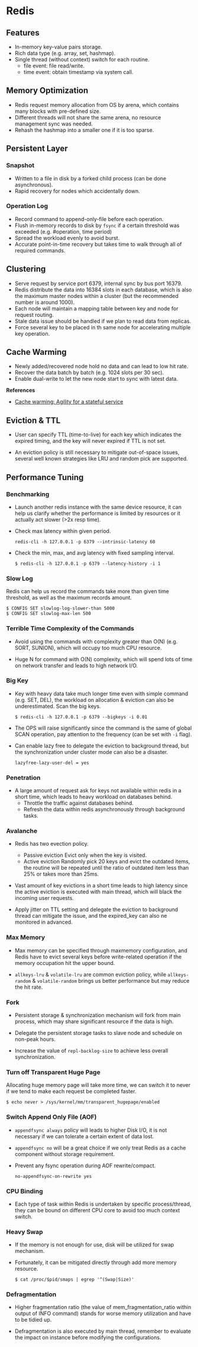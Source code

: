 # Redis

## Features
- In-memory key-value pairs storage.
- Rich data type (e.g. array, set, hashmap).
- Single thread (without context) switch for each routine.
  - file event: file read/write.
  - time event: obtain timestamp via system call.

## Memory Optimization
- Redis request memory allocation from OS by arena, which contains many blocks with pre-defined size.
- Different threads will not share the same arena, no resource management sync was needed.
- Rehash the hashmap into a smaller one if it is too sparse.

## Persistent Layer
### Snapshot
  - Written to a file in disk by a forked child process (can be done asynchronous).
  - Rapid recovery for nodes which accidentally down.
### Operation Log
  - Record command to append-only-file before each operation.
  - Flush in-memory records to disk by `fsync` if a certain threshold was exceeded (e.g. #operation, time period)
  - Spread the workload evenly to avoid burst.
  - Accurate point-in-time recovery but takes time to walk through all of required commands.

## Clustering
- Serve request by service port 6379, internal sync by bus port 16379.
- Redis distribute the data into 16384 slots in each database, which is also the maximum master nodes within a cluster (but the recommended number is around 1000).
- Each node will maintain a mapping table between key and node for request routing.
- Stale data issue should be handled if we plan to read data from replicas.
- Force several key to be placed in th same node for accelerating multiple key operation.

## Cache Warming
- Newly added/recovered node hold no data and can lead to low hit rate.
- Recover the data batch by batch (e.g. 1024 slots per 30 sec).
- Enable dual-write to let the new node start to sync with latest data.

**References**
- [Cache warming: Agility for a stateful service](https://netflixtechblog.com/cache-warming-agility-for-a-stateful-service-2d3b1da82642)

## Eviction & TTL
- User can specify TTL (time-to-live) for each key which indicates the expired timing, and the key will never expired if TTL is not set.

- An eviction policy is still necessary to mitigate out-of-space issues, several well known strategies like LRU and random pick are supported.

## Performance Tuning

### Benchmarking
- Launch another redis instance with the same device resource, it can help us clarify whether the performance is limited by resources or it actually act slower (>2x resp time).

- Check max latency within given period.
    ```
    redis-cli -h 127.0.0.1 -p 6379 --intrinsic-latency 60
    ```

- Check the min, max, and avg latency with fixed sampling interval.
    ```
    $ redis-cli -h 127.0.0.1 -p 6379 --latency-history -i 1
    ```

### Slow Log
Redis can help us record the commands take more than given time threshold, as well as the maximum records amount.
```
$ CONFIG SET slowlog-log-slower-than 5000
$ CONFIG SET slowlog-max-len 500
```

### Terrible Time Complexity of the Commands
- Avoid using the commands with complexity greater than O(N) (e.g. SORT, SUNION), which will occupy too much CPU resource.

- Huge N for command with O(N) complexity, which will spend lots of time on network transfer and leads to high network I/O.

### Big Key
- Key with heavy data take much longer time even with simple command (e.g. SET, DEL), the workload on allocation & eviction can also be underestimated.
Scan the big keys.
    ```
    $ redis-cli -h 127.0.0.1 -p 6379 --bigkeys -i 0.01
    ```

- The OPS will raise significantly since the command is the same of global SCAN operation, pay attention to the frequency (can be set with `-i` flag).

- Can enable lazy free to delegate the eviction to background thread, but the synchronization under cluster mode can also be a disaster.
    ```
    lazyfree-lazy-user-del = yes
    ```

### Penetration
- A large amount of request ask for keys not available within redis in a short time, which leads to heavy workload on databases behind.
  - Throttle the traffic against databases behind.
  - Refresh the data within redis asynchronously through background tasks.

### Avalanche
- Redis has two evection policy.
    - Passive eviction Evict only when the key is visited.
    - Active eviction Randomly pick 20 keys and evict the outdated items, the routine will be repeated until the ratio of outdated item less than 25% or takes more than 25ms.

- Vast amount of key evictions in a short time leads to high latency since the active eviction is executed with main thread, which will black the incoming user requests.

- Apply jitter on TTL setting and delegate the eviction to background thread can mitigate the issue, and the expired_key can also ne monitored in advanced.

### Max Memory
- Max memory can be specified through maxmemory configuration, and Redis have to evict several keys before write-related operation if the memory occupation hit the upper bound.

- `allkeys-lru` & `volatile-lru` are common eviction policy, while `allkeys-random` & `volatile-random` brings us better performance but may reduce the hit rate.

### Fork
- Persistent storage & synchronization mechanism will fork from main process, which may share significant resource if the data is high.

- Delegate the persistent storage tasks to slave node and schedule on non-peak hours.

- Increase the value of `repl-backlog-size` to achieve less overall synchronization.

### Turn off Transparent Huge Page
Allocating huge memory page will take more time, we can switch it to never if we tend to make each request be completed faster.
```
$ echo never > /sys/kernel/mm/transparent_hugepage/enabled
```

### Switch Append Only File (AOF)
- `appendfsync always` policy will leads to higher Disk I/O, it is not necessary if we can tolerate a certain extent of data lost.

- `appendfsync no` will be a great choice if we only treat Redis as a cache component without storage requirement.

- Prevent any fsync operation during AOF rewrite/compact.
    ```
    no-appendfsync-on-rewrite yes
    ```

### CPU Binding
- Each type of task within Redis is undertaken by specific process/thread, they can be bound on different CPU core to avoid too much context switch.

### Heavy Swap
- If the memory is not enough for use, disk will be utilized for swap mechanism.


- Fortunately, it can be mitigated directly through add more memory resource.
    ```
    $ cat /proc/$pid/smaps | egrep '^(Swap|Size)'
    ```

### Defragmentation
- Higher fragmentation ratio (the value of mem_fragmentation_ratio within output of INFO command) stands for worse memory utilization and have to be tidied up.

- Defragmentation is also executed by main thread, remember to evaluate the impact on instance before modifying the configurations.
